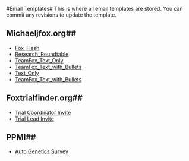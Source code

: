 #Email Templates#
This is where all email templates are stored. You can commit any revisions to update the template.

## Michaeljfox.org##
* <a href="http://mbwenger.com/email/michaeljfox/Fox_Flash.html" target="_blank">Fox_Flash</a>
* <a href="http://mbwenger.com/email/michaeljfox/Research_Roundtable.html" target="_blank">Research_Roundtable</a>
* <a href="http://mbwenger.com/email/michaeljfox/TeamFox_Text_Only.html" target="_blank">TeamFox_Text_Only</a>
* <a href="http://mbwenger.com/email/michaeljfox/TeamFox_Text_with_Bullets.html" target="_blank">TeamFox_Text_with_Bullets</a>
* <a href="http://mbwenger.com/email/michaeljfox/Text_Only.html" target="_blank">Text_Only</a>
* <a href="http://mbwenger.com/email/michaeljfox/TeamFox_Text_with_Bullets.html" target="_blank">TeamFox_Text_with_Bullets</a>

## Foxtrialfinder.org##
* <a href="http://mbwenger.com/email/foxtrialfinder/trial_coordinator_invite.html" target="_blank">Trial Coordinator Invite</a>
* <a href="http://mbwenger.com/email/foxtrialfinder/trial_lead_invite.html" target="_blank">Trial Lead Invite</a>

## PPMI##
* <a href="http://mbwenger.com/email/ppmi/ppmi_survey_template.html" target="_blank">Auto Genetics Survey</a>

 